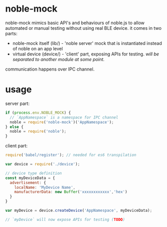 # noble-mock

noble-mock mimics basic API's and behaviours of noble.js to allow
automated or manual testing without using real BLE device. it comes in two parts:

 - noble-mock itself (lib/) - 'noble server' mock that is instantiated instead of noble on an app level
 - virtual device (device/) - 'client' part, exposing APIs for testing. *will be separated to another module at some point.*

communication happens over IPC channel.

# usage

server part:
```js
if (process.env.NOBLE_MOCK) {
  // `AppNamespace` is a namespace for IPC channel
  noble = require('noble-mock')('AppNamespace');
} else {
  noble = require('noble');
}
```

client part:
```js
require('babel/register'); // needed for es6 transpilation

var device = require('./device');

// device type definition
const myDeviceData = {
  advertisement: {
    localName: 'MyDevice Name',
    manufacturerData: new Buffer('xxxxxxxxxxxx','hex')
  }
}

var myDevice = device.createDevice('AppNamespace', myDeviceData);

// `myDevice` will now expose APIs for testing (TODO)
```

